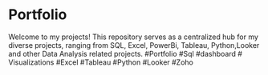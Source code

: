 # Portfolio
Welcome to my projects!  This repository serves as a centralized hub for my diverse projects, ranging from SQL, Excel, PowerBi, Tableau, Python,Looker and other Data Analysis related projects.
#Portfolio #Sql #dashboard # Visualizations #Excel #Tableau #Python #Looker #Zoho
